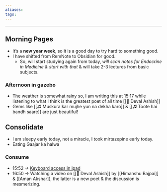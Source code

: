 ```yaml
---
aliases:
tags: 
---
```


---
## Morning Pages
- It’s a **new year week**, so it is a good day to try hard to something good.
- I have shifted from RemNote to Obsidian for good.
	- So, will start studying again from today, *will scan notes for Endocrine in Medicine & start with that* & will take 2-3 lectures from basic subjects.

### Afternoon in gazebo
- The weather is somewhat rainy so, I am writing this at 15:17 while listening to what I think is the greatest poet of all time [[👤 Deval Ashish]] 
- Gems like [[♫ Muskura kar mujhe yun na dekha karo]] & [[♫ Toote hai bandh saare]] are just beautiful!
## Consolidate
- I am sleepy early today, not a miracle, I took mirtazepine early today.
- Eating Gaajar ka halwa 
### Consume
- 15:52 → [Keyboard access in ipad](https://support.apple.com/en-in/HT211096)
- 16:50 → Watching a video on [[👤 Deval Ashish]] by [[Himanshu Bajpai]] & [[Aman Akshar]], the latter is a new poet & the discussion is mesmerizing. 
  
